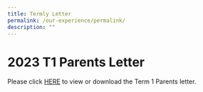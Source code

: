 ```yaml
---
title: Termly Letter
permalink: /our-experience/permalink/
description: ""
---
```

# **2023 T1 Parents Letter**

Please click [HERE](/files/2023%20T1%20Parents%20Letter.pdf) to view or download the Term 1 Parents letter.